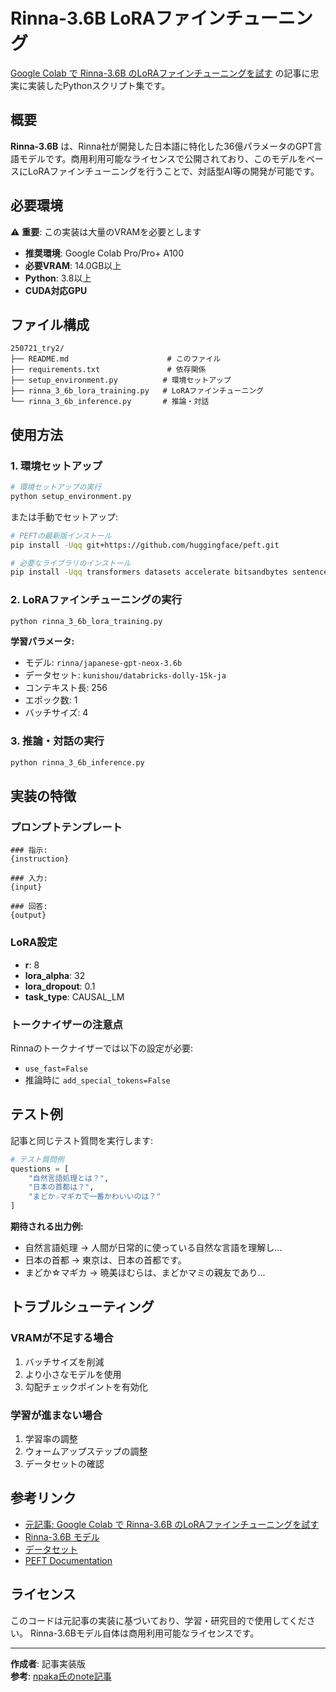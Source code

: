 # Rinna-3.6B LoRAファインチューニング

[Google Colab で Rinna-3.6B のLoRAファインチューニングを試す](https://note.com/npaka/n/nc387b639e50e) の記事に忠実に実装したPythonスクリプト集です。

## 概要

**Rinna-3.6B** は、Rinna社が開発した日本語に特化した36億パラメータのGPT言語モデルです。商用利用可能なライセンスで公開されており、このモデルをベースにLoRAファインチューニングを行うことで、対話型AI等の開発が可能です。

## 必要環境

⚠️ **重要**: この実装は大量のVRAMを必要とします

- **推奨環境**: Google Colab Pro/Pro+ A100
- **必要VRAM**: 14.0GB以上
- **Python**: 3.8以上
- **CUDA対応GPU**

## ファイル構成

```
250721_try2/
├── README.md                      # このファイル
├── requirements.txt               # 依存関係
├── setup_environment.py          # 環境セットアップ
├── rinna_3_6b_lora_training.py   # LoRAファインチューニング
└── rinna_3_6b_inference.py       # 推論・対話
```

## 使用方法

### 1. 環境セットアップ

```bash
# 環境セットアップの実行
python setup_environment.py
```

または手動でセットアップ:

```bash
# PEFTの最新版インストール
pip install -Uqq git+https://github.com/huggingface/peft.git

# 必要なライブラリのインストール
pip install -Uqq transformers datasets accelerate bitsandbytes sentencepiece
```

### 2. LoRAファインチューニングの実行

```bash
python rinna_3_6b_lora_training.py
```

**学習パラメータ:**
- モデル: `rinna/japanese-gpt-neox-3.6b`
- データセット: `kunishou/databricks-dolly-15k-ja`
- コンテキスト長: 256
- エポック数: 1
- バッチサイズ: 4

### 3. 推論・対話の実行

```bash
python rinna_3_6b_inference.py
```

## 実装の特徴

### プロンプトテンプレート

```
### 指示:
{instruction}

### 入力:
{input}

### 回答:
{output}
```

### LoRA設定

- **r**: 8
- **lora_alpha**: 32
- **lora_dropout**: 0.1
- **task_type**: CAUSAL_LM

### トークナイザーの注意点

Rinnaのトークナイザーでは以下の設定が必要:
- `use_fast=False`
- 推論時に `add_special_tokens=False`

## テスト例

記事と同じテスト質問を実行します:

```python
# テスト質問例
questions = [
    "自然言語処理とは？",
    "日本の首都は？", 
    "まどか☆マギカで一番かわいいのは？"
]
```

**期待される出力例:**
- 自然言語処理 → 人間が日常的に使っている自然な言語を理解し...
- 日本の首都 → 東京は、日本の首都です。
- まどか☆マギカ → 暁美ほむらは、まどかマミの親友であり...

## トラブルシューティング

### VRAMが不足する場合

1. バッチサイズを削減
2. より小さなモデルを使用
3. 勾配チェックポイントを有効化

### 学習が進まない場合

1. 学習率の調整
2. ウォームアップステップの調整
3. データセットの確認

## 参考リンク

- [元記事: Google Colab で Rinna-3.6B のLoRAファインチューニングを試す](https://note.com/npaka/n/nc387b639e50e)
- [Rinna-3.6B モデル](https://huggingface.co/rinna/japanese-gpt-neox-3.6b)
- [データセット](https://huggingface.co/datasets/kunishou/databricks-dolly-15k-ja)
- [PEFT Documentation](https://huggingface.co/docs/peft/)

## ライセンス

このコードは元記事の実装に基づいており、学習・研究目的で使用してください。
Rinna-3.6Bモデル自体は商用利用可能なライセンスです。

---

**作成者**: 記事実装版  
**参考**: [npaka氏のnote記事](https://note.com/npaka/n/nc387b639e50e) 